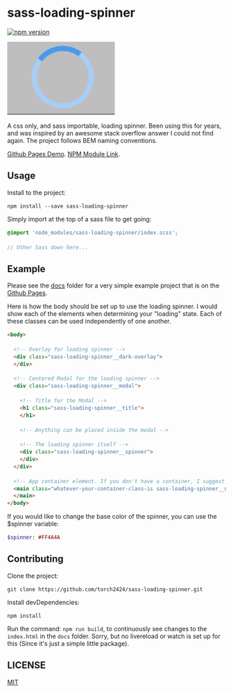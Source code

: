 # sass-loading-spinner

[![npm version](https://badge.fury.io/js/sass-loading-spinner.svg)](https://badge.fury.io/js/sass-loading-spinner)

![Loading Spinner gif](./docs/loadingSpinnerGithub.gif)

A css only, and sass importable, loading spinner. Been using this for years, and was inspired by an awesome stack overflow answer I could not find again. The project follows BEM naming conventions.

[Github Pages Demo](https://torch2424.github.io/sass-loading-spinner/).
[NPM Module Link](https://www.npmjs.com/package/sass-loading-spinner).

## Usage

Install to the project:

```
npm install --save sass-loading-spinner
```

Simply import at the top of a sass file to get going:

```scss
@import 'node_modules/sass-loading-spinner/index.scss';

// Other Sass down here...
```

## Example

Please see the [docs](./docs) folder for a very simple example project that is on the [Github Pages](https://torch2424.github.io/sass-loading-spinner/).

Here is how the body should be set up to use the loading spinner. I would show each of the elements when determining your "loading" state. Each of these classes can be used independently of one another.

```html
<body>

  <!-- Overlay for loading spinner -->
  <div class="sass-loading-spinner__dark-overlay">
  </div>

  <!-- Centered Modal for the loading spinner -->
  <div class="sass-loading-spinner__modal">

    <!-- Title for the Modal -->
    <h1 class="sass-loading-spinner__title">
    </h1>

    <!-- Anything can be placed inside the modal -->

    <!-- The loading spinner itself -->
    <div class="sass-loading-spinner__spinner">
    </div>
  </div>

  <!-- App container element. If you don't have a container, I suggest moving everything in your <body>, into a container that way you can hide it when the loading state occurs. Also, please note, that the sass-loading-spinner__no-click class and aria-hidden attribute should be applied when loading starts, and removed when loading ends. -->
  <main class="whatever-your-container-class-is sass-loading-spinner__no-click" aria-hidden>
  </main>
</body>
```

If you would like to change the base color of the spinner, you can use the $spinner variable:

```sass
$spinner: #FF4A4A
```

## Contributing

Clone the project:

```
git clone https://github.com/torch2424/sass-loading-spinner.git
```

Install devDependencies:

```
npm install
```

Run the command: `npm run build`, to continuously see changes to the `index.html` in the `docs` folder. Sorry, but no livereload or watch is set up for this (Since it's just a simple little package).

## LICENSE

[MIT](https://choosealicense.com/licenses/mit/#)
